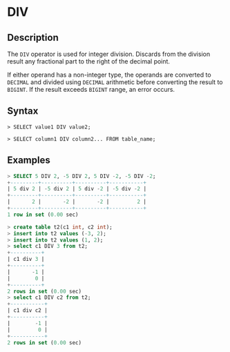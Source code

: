 # **DIV**

## **Description**

The `DIV` operator is used for integer division. Discards from the division result any fractional part to the right of
the decimal point.

If either operand has a non-integer type, the operands are converted to `DECIMAL` and divided using `DECIMAL` arithmetic
before converting the result to `BIGINT`. If the result exceeds `BIGINT` range, an error occurs.

## **Syntax**

```
> SELECT value1 DIV value2;
```

```
> SELECT column1 DIV column2... FROM table_name;
```

## **Examples**

```sql
> SELECT 5 DIV 2, -5 DIV 2, 5 DIV -2, -5 DIV -2;
+---------+----------+----------+-----------+
| 5 div 2 | -5 div 2 | 5 div -2 | -5 div -2 |
+---------+----------+----------+-----------+
|       2 |       -2 |       -2 |         2 |
+---------+----------+----------+-----------+
1 row in set (0.00 sec)
```

```sql
> create table t2(c1 int, c2 int);
> insert into t2 values (-3, 2);
> insert into t2 values (1, 2);
> select c1 DIV 3 from t2;
+----------+
| c1 div 3 |
+----------+
|       -1 |
|        0 |
+----------+
2 rows in set (0.00 sec)
> select c1 DIV c2 from t2;
+-----------+
| c1 div c2 |
+-----------+
|        -1 |
|         0 |
+-----------+
2 rows in set (0.00 sec)
```
